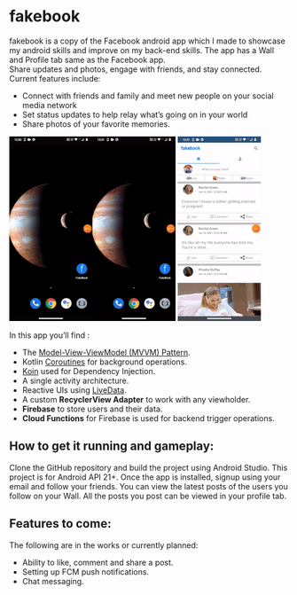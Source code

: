 # fakebook
fakebook is a copy of the Facebook android app which I made to showcase my android skills and improve on my back-end skills. The app has a Wall and Profile tab same as the Facebook app. </br>
Share updates and photos, engage with friends, and stay connected.
Current features include:
* Connect with friends and family and meet new people on your social media network
* Set status updates to help relay what’s going on in your world
* Share photos of your favorite memories.


![login](https://github.com/tejmann/fakebook/blob/master/fb_signin_new.gif)![wall](https://github.com/tejmann/fakebook/blob/master/fb_wall_new.gif)
![search](https://github.com/tejmann/fakebook/blob/master/fb_search_new.gif)

In this app you’ll find : 
- The [Model-View-ViewModel (MVVM) Pattern](https://medium.com/upday-devs/android-architecture-patterns-part-3-model-view-viewmodel-e7eeee76b73b).
- Kotlin [Coroutines](https://kotlinlang.org/docs/reference/coroutines-overview.html) for background operations.
- [Koin](https://insert-koin.io/) used for Dependency Injection.
- A single activity architecture.
- Reactive UIs using [LiveData](https://developer.android.com/topic/libraries/architecture/livedata).
- A custom **RecyclerView Adapter** to work with any viewholder. 
- **Firebase** to store users and their data.
- **Cloud Functions** for Firebase is used for backend trigger operations. 

## How to get it running and gameplay:
Clone the GitHub repository and build the project using Android Studio. This project is for Android API 21+. 
Once the app is installed, signup using your email and follow your friends. 
You can view the latest posts of the users you follow on your Wall. 
All the posts you post can be viewed in your profile tab.

## Features to come:
The following are in the works or currently planned:
- Ability to like, comment and share a post.
- Setting up FCM push notifications. 
- Chat messaging.

